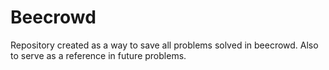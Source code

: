 # Beecrowd
Repository created as a way to save all problems solved in beecrowd. Also to serve as a reference in future problems.
